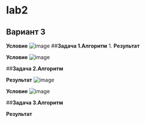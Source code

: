 # lab2
## Вариант 3
**Условие**
![image](https://github.com/eternsss/lab2/assets/155539142/ab771aa4-a87f-487d-aace-028c87150e53)
##**Задача 1.Алгоритм**
1. 
**Результат**


**Условие**
![image](https://github.com/eternsss/lab2/assets/155539142/fc2c8e27-b0e0-419a-92e1-a56b2902a3ad)

##**Задача 2.Алгоритм**

**Результат**
![image](https://github.com/eternsss/lab2/assets/155539142/398ad7ac-7eb1-4760-826a-c799aba30862)

**Условие**
![image](https://github.com/eternsss/lab2/assets/155539142/a1ffe11b-df16-447f-8f8a-39bca582556d)

##**Задача 3.Алгоритм**

**Результат**


